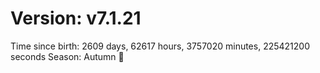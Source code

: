 # Version: v7.1.21
Time since birth: 2609 days, 62617 hours, 3757020 minutes, 225421200 seconds
Season: Autumn 🍁
